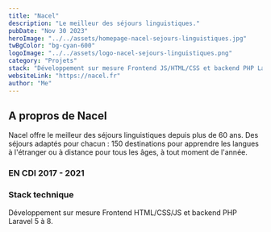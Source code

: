 ```yaml
---
title: "Nacel"
description: "Le meilleur des séjours linguistiques."
pubDate: "Nov 30 2023"
heroImage: "../../assets/homepage-nacel-sejours-linguistiques.jpg"
twBgColor: "bg-cyan-600"
logoImage: "../../assets/logo-nacel-sejours-linguistiques.png"
category: "Projets"
stack: "Développement sur mesure Frontend JS/HTML/CSS et backend PHP Laravel."
websiteLink: "https://nacel.fr"
author: "Me"
---
```


## A propros de Nacel

Nacel offre le meilleur des séjours linguistiques depuis plus de 60 ans. Des séjours adaptés pour chacun : 150 destinations pour apprendre les langues à l'étranger ou à distance pour tous les âges, à tout moment de l'année.

### EN CDI 2017 - 2021

### Stack technique

Développement sur mesure Frontend HTML/CSS/JS et backend PHP Laravel 5 à 8.
